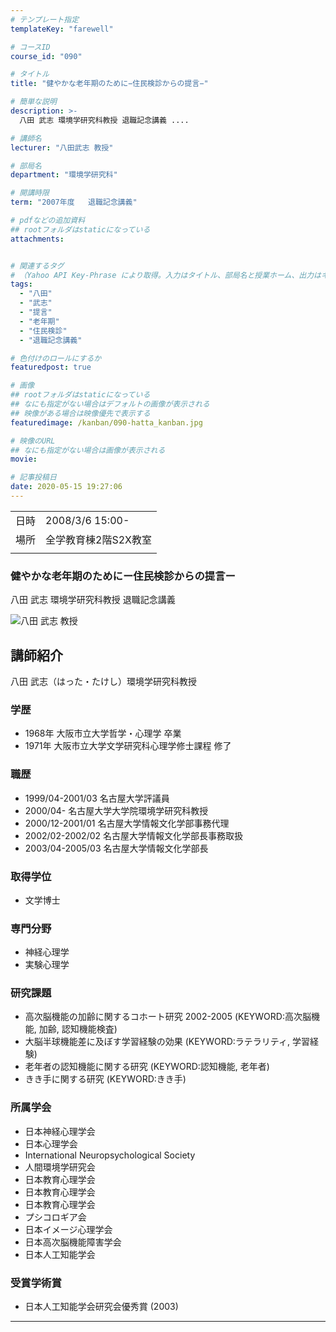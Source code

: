 ```yaml
---
# テンプレート指定
templateKey: "farewell"

# コースID
course_id: "090"

# タイトル
title: "健やかな老年期のために−住民検診からの提言−"

# 簡単な説明
description: >-
  八田 武志 環境学研究科教授 退職記念講義 ....

# 講師名
lecturer: "八田武志 教授"

# 部局名
department: "環境学研究科"

# 開講時限
term: "2007年度	退職記念講義"

# pdfなどの追加資料
## rootフォルダはstaticになっている
attachments:


# 関連するタグ
# （Yahoo API Key-Phrase により取得。入力はタイトル、部局名と授業ホーム、出力はキーフレーズ（tags））
tags:
  - "八田"
  - "武志"
  - "提言"
  - "老年期"
  - "住民検診"
  - "退職記念講義"

# 色付けのロールにするか
featuredpost: true

# 画像
## rootフォルダはstaticになっている
## なにも指定がない場合はデフォルトの画像が表示される
## 映像がある場合は映像優先で表示する
featuredimage: /kanban/090-hatta_kanban.jpg

# 映像のURL
## なにも指定がない場合は画像が表示される
movie: 

# 記事投稿日
date: 2020-05-15 19:27:06
---
```


|   |   |
|---|---|
| 日時 | 2008/3/6  15:00- |
| 場所 | 全学教育棟2階S2X教室 |
|   |   |


### 健やかな老年期のためにー住民検診からの提言ー



八田 武志 環境学研究科教授 退職記念講義



![八田 武志 教授](https://ocw.nagoya-u.jp/files/90/hatta_kao.jpg)  

## 講師紹介

八田 武志（はった・たけし）環境学研究科教授 

### 学歴

  * 1968年 大阪市立大学哲学・心理学 卒業
  * 1971年 大阪市立大学文学研究科心理学修士課程 修了

### 職歴

  * 1999/04-2001/03 名古屋大学評議員
  * 2000/04- 名古屋大学大学院環境学研究科教授
  * 2000/12-2001/01 名古屋大学情報文化学部事務代理
  * 2002/02-2002/02 名古屋大学情報文化学部長事務取扱
  * 2003/04-2005/03 名古屋大学情報文化学部長

### 取得学位

  * 文学博士

### 専門分野

  * 神経心理学
  * 実験心理学

### 研究課題

  * 高次脳機能の加齢に関するコホート研究 2002-2005 (KEYWORD:高次脳機能, 加齢, 認知機能検査)
  * 大脳半球機能差に及ぼす学習経験の効果 (KEYWORD:ラテラリティ, 学習経験)
  * 老年者の認知機能に関する研究 (KEYWORD:認知機能, 老年者)
  * きき手に関する研究 (KEYWORD:きき手)

### 所属学会

  * 日本神経心理学会
  * 日本心理学会
  * International Neuropsychological Society
  * 人間環境学研究会
  * 日本教育心理学会
  * 日本教育心理学会
  * 日本教育心理学会
  * プシコロギア会
  * 日本イメージ心理学会
  * 日本高次脳機能障害学会
  * 日本人工知能学会

### 受賞学術賞

  * 日本人工知能学会研究会優秀賞 (2003)





-----